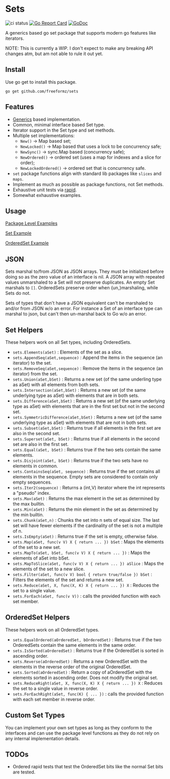 # Sets

![ci status](https://github.com/freeformz/sets/actions/workflows/ci.yaml/badge.svg?branch=main)
[![Go Report Card](https://goreportcard.com/badge/github.com/freeformz/sets)](https://goreportcard.com/report/github.com/freeformz/sets)
[![GoDoc](https://godoc.org/github.com/freeformz/sets?status.svg)](http://godoc.org/github.com/freeformz/sets)

A generics based go set package that supports modern go features like iterators.

NOTE: This is currently a WIP. I don't expect to make any breaking API changes atm, but am not able to rule it out yet.

## Install

Use go get to install this package.

```console
go get github.com/freeformz/sets
```

## Features

* [Generics](https://go.dev/doc/tutorial/generics) based implementation.
* Common, minimal interface based Set type.
* Iterator support in the Set type and set methods.
* Multiple set implementations:
  * `New()` -> Map based set;
  * `NewLocked()` -> Map based that uses a lock to be concurrency safe;
  * `NewSync()` -> sync.Map based (concurrency safe);
  * `NewOrdered()` -> ordered set (uses a map for indexes and a slice for order);
  * `NewLockedOrdered()` -> ordered set that is concurrency safe.
* `set` package functions align with standard lib packages like `slices` and `maps`.
* Implement as much as possible as package functions, not Set methods.
* Exhaustive unit tests via [rapid](https://github.com/flyingmutant/rapid).
* Somewhat exhaustive examples.

## Usage

[Package Level Examples](https://pkg.go.dev/github.com/freeformz/sets#pkg-examples)

[Set Example](https://pkg.go.dev/github.com/freeformz/sets#example-Set)

[OrderedSet Example](https://pkg.go.dev/github.com/freeformz/sets#example-OrderedSet)

## JSON

Sets marshal to/from JSON as JSON arrays.
They must be initialized before doing so as the zero value of an interface is nil.
A JSON array with repeated values unmarshaled to a Set will not preserve duplicates.
An empty Set marshals to `[]`.
OrderedSets preserve order when {un,}marshaling, while Sets do not.

Sets of types that don't have a JSON equivalent can't be marshaled to and/or from JSON w/o an error. For instance a Set of an interface type can marshal to json, but can't then un-marshal back to Go w/o an error.

## Set Helpers

These helpers work on all Set types, including OrderedSets.

* `sets.Elements(aSet)` : Elements of the set as a slice.
* `sets.AppendSeq(aSet,sequence)` : Append the items in the sequence (an iterator) to the set.
* `sets.RemoveSeq(aSet,sequence)` : Remove the items in the sequence (an iterator) from the set.
* `sets.Union(aSet,bSet)` : Returns a new set (of the same underling type as aSet) with all elements from both sets.
* `sets.Intersection(aSet,bSet)` : Returns a new set (of the same underlying type as aSet) with elements that are in both sets.
* `sets.Difference(aSet,bSet)` : Returns a new set (of the same underlying type as aSet) with elements that are in the first set but not in the second set.
* `sets.SymmetricDifference(aSet,bSet)` : Returns a new set (of the same underlying type as aSet) with elements that are not in both sets.
* `sets.Subset(aSet,bSet)` : Returns true if all elements in the first set are also in the second set.
* `sets.Superset(aSet, bSet)` : Returns true if all elements in the second set are also in the first set.
* `sets.Equal(aSet, bSet)` : Returns true if the two sets contain the same elements.
* `sets.Disjoint(aSet, bSet)` : Returns true if the two sets have no elements in common.
* `sets.ContainsSeq(aSet, sequence)` : Returns true if the set contains all elements in the sequence. Empty sets are considered to contain only empty sequences.
* `sets.Iter2(sequence)` : Returns a (int,V) iterator where the int represents a "pseudo" index.
* `sets.Max(aSet)` : Returns the max element in the set as determined by the max builtin.
* `sets.Min(aSet)` : Returns the min element in the set as determined by the min builtin.
* `sets.Chunk(aSet,n)` : Chunks the set into n sets of equal size. The last set will have fewer elements if the cardinality of the set is not a multiple of n.
* `sets.IsEmpty(aSet)` : Returns true if the set is empty, otherwise false.
* `sets.Map(aSet, func(v V) X { return ... }) bSet` : Maps the elements of the set to a new set.
* `sets.MapTo(aSet, bSet, func(v V) X { return ... })` : Maps the elements of aSet into bSet.
* `sets.MapToSlice(aSet, func(v V) X { return ... }) aSlice` : Maps the elements of the set to a new slice.
* `sets.Filter(aSet, func(v V) bool { return true/false }) bSet` : Filters the elements of the set and returns a new set.
* `sets.Reduce(aSet, X, func(X, K) X { return ... }) X` : Reduces the set to a single value.
* `sets.ForEach(aSet, func(v V))` : calls the provided function with each set member.

## OrderedSet Helpers

These helpers work on all OrderedSet types.

* `sets.EqualOrdered(aOrderedSet, bOrderedSet)` : Returns true if the two OrderedSets contain the same elements in the same order.
* `sets.IsSorted(aOrderedSet)` : Returns true if the OrderedSet is sorted in ascending order.
* `sets.Reverse(aOrderedSet)` :  Returns a new OrderedSet with the elements in the reverse order of the original OrderedSet.
* `sets.Sorted(aOrderedSet)` : Return a copy of aOrderedSet with the elements sorted in ascending order. Does not modify the original set.
* `sets.ReduceRight(aSet, X, func(X, K) X { return ... }) X` : Reduces the set to a single value in reverse order.
* `sets.ForEachRight(aSet, func(K) { ... })` : calls the provided function with each set member in reverse order.

## Custom Set Types

You can implement your own set types as long as they conform to the interfaces and can use the package level functions
as they do not rely on any internal implementation details.

## TODOs

* Ordered rapid tests that test the OrderedSet bits like the normal Set bits are tested.
